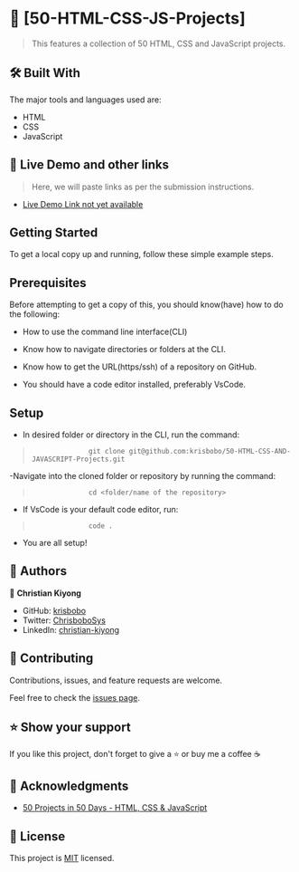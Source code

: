 
<!-- PROJECT DESCRIPTION -->

# 📖 [50-HTML-CSS-JS-Projects]

> This features a collection of 50 HTML, CSS and JavaScript projects.

## 🛠 Built With

The major tools and languages used are:

- HTML
- CSS
- JavaScript

<!-- LIVE DEMO -->

## 🚀 Live Demo and other links

> Here, we will paste links as per the submission instructions.

- [Live Demo Link not yet available]()

<!-- GETTING STARTED -->

## Getting Started

To get a local copy up and running, follow these simple example steps.

## Prerequisites

Before attempting to get a copy of this, you should know(have) how to do the following:

- How to use the command line interface(CLI)

- Know how to navigate directories or folders at the CLI.

- Know how to get the URL(https/ssh) of a repository on GitHub.

- You should have a code editor installed, preferably VsCode.

## Setup

- In desired folder or directory in the CLI, run the command:

>                   git clone git@github.com:krisbobo/50-HTML-CSS-AND-JAVASCRIPT-Projects.git

-Navigate into the cloned folder or repository by running the command:

>                   cd <folder/name of the repository>

- If VsCode is your default code editor, run:

>                   code .

- You are all setup!

<!-- AUTHORS -->

## 👥 Authors

👤 **Christian Kiyong**

- GitHub: [krisbobo](https://github.com/krisbobo)
- Twitter: [ChrisboboSys](https://twitter.com/ChrisboboSys)
- LinkedIn: [christian-kiyong](https://linkedin.com/in/christian-kiyong)

<!-- CONTRIBUTING -->

## 🤝 Contributing

Contributions, issues, and feature requests are welcome.

Feel free to check the [issues page](../../issues/).

<!-- SUPPORT -->

## ⭐️ Show your support

If you like this project, don't forget to give a ⭐️ or buy me a coffee ☕️

<!-- ACKNOWLEDGEMENTS -->

## 🙏 Acknowledgments

- [50 Projects in 50 Days - HTML, CSS & JavaScript](https://www.100jsprojects.com/projects)

<!-- LICENSE -->

## 📝 License

This project is [MIT](./LICENSE) licensed.
